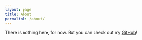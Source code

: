 ```yaml
---
layout: page
title: About
permalink: /about/
---
```


There is nothing here, for now.
But you can check out my [GitHub](https://github.com/lmondada)!
